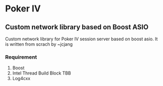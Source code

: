 # Poker IV
## Custom network library based on Boost ASIO

 Custom network library for Poker IV session server based on boost asio. It is written from scrach by ~jcjang

### Requirement

1. Boost
1. Intel Thread Build Block TBB
1. Log4cxx 